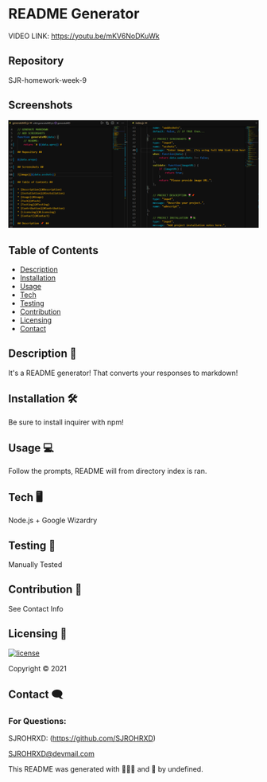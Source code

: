 # README Generator #

VIDEO LINK: https://youtu.be/mKV6NoDKuWk

## Repository ##

SJR-homework-week-9

## Screenshots ##

![image](https://raw.githubusercontent.com/SJROHRXD/SJR-homework-week-9/main/images/TESTREADMEIMAGE.png)

## Table of Contents ##

* [Description](#Description-)
* [Installation](#Installation-)
* [Usage](#Usage-)
* [Tech](#Tech-)
* [Testing](#Testing-)
* [Contribution](#Contribution-)
* [Licensing](#Licensing-)
* [Contact](#Contact-)

## Description 📌 ##

It's a README generator! That converts your responses to markdown!

## Installation 🛠 ##

Be sure to install inquirer with npm!

## Usage 💻 ##

Follow the prompts, README will from directory index is ran.

## Tech 🖥 ##

Node.js + Google Wizardry

## Testing 🧷 ##

Manually Tested

## Contribution 🤝 ##

See Contact Info

## Licensing 🧾 ##

[![license](https://img.shields.io/badge/license--hotpink)](https://shields.io)

Copyright &copy; 2021

## Contact 🗨 ##
### For Questions: ###

SJROHRXD: (https://github.com/SJROHRXD)

SJROHRXD@devmail.com


This README was generated with 🌼🌿🌷 and 🤍 by undefined.
